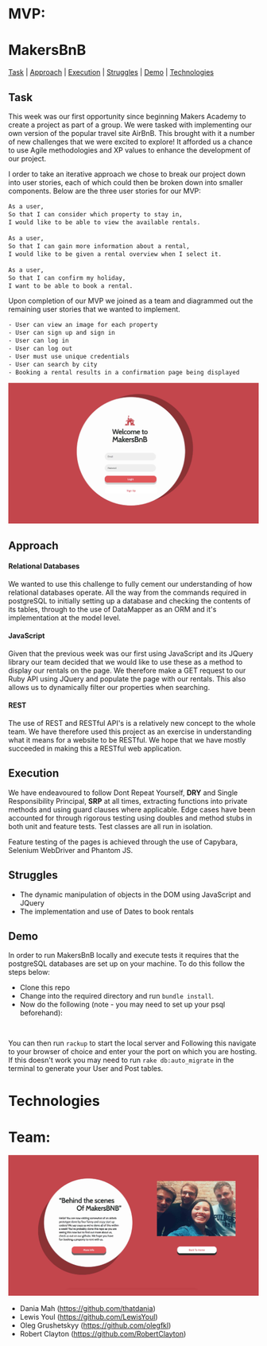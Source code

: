 


MVP:  
======






# MakersBnB

[Task](#task) | [Approach](#approach) | [Execution](#execution) | [Struggles](#struggles) | [Demo](#demo) | [Technologies](#technologies)


## <a name="task">Task</a>

This week was our first opportunity since beginning Makers Academy to create a project as part of a group. We were tasked with implementing our own version of the popular travel site AirBnB. This brought with it a number of new challenges that we were excited to explore! It afforded us a chance to use Agile methodologies and XP values to enhance the development of our project.

I order to take an iterative approach we chose to break our project down into user stories, each of which could then be broken down into smaller components. Below are the three user stories for our MVP:

```
As a user,
So that I can consider which property to stay in,
I would like to be able to view the available rentals.

As a user,
So that I can gain more information about a rental,
I would like to be given a rental overview when I select it.

As a user,
So that I can confirm my holiday,
I want to be able to book a rental.
```
Upon completion of our MVP we joined as a team and diagrammed out the remaining user stories that we wanted to implement.

```
- User can view an image for each property
- User can sign up and sign in
- User can log in
- User can log out
- User must use unique credentials
- User can search by city
- Booking a rental results in a confirmation page being displayed
```

![](readmeimages/1.jpg)

## <a name="approach">Approach</a>

#### Relational Databases

We wanted to use this challenge to fully cement our understanding of how relational databases operate. All the way from the commands required in postgreSQL to initially setting up a database and checking the contents of its tables, through to the use of DataMapper as an ORM and it's implementation at the model level.

#### JavaScript

Given that the previous week was our first using JavaScript and its JQuery library our team decided that we would like to use these as a method to display our rentals on the page. We therefore make a GET request to our Ruby API using JQuery and populate the page with our rentals. This also allows us to dynamically filter our properties when searching.

#### REST

The use of REST and RESTful API's is a relatively new concept to the whole team. We have therefore used this project as an exercise in understanding what it means for a website to be RESTful. We hope that we have mostly succeeded in making this a RESTful web application.

## <a name="execution">Execution</a>

We have endeavoured to follow Dont Repeat Yourself, **DRY** and Single Responsibility Principal, **SRP** at all times, extracting functions into private methods and using guard clauses where applicable. Edge cases have been accounted for through rigorous testing using doubles and method stubs in both unit and feature tests. Test classes are all run in isolation.

Feature testing of the pages is achieved through the use of Capybara, Selenium WebDriver and Phantom JS.

## <a name="struggles">Struggles</a>

* The dynamic manipulation of objects in the DOM using JavaScript and JQuery
* The implementation and use of Dates to book rentals

## <a name="demo">Demo</a>

In order to run MakersBnB locally and execute tests it requires that the postgreSQL databases are set up on your machine. To do this follow the steps below:

* Clone this repo
* Change into the required directory and run `bundle install`.
* Now do the following (note - you may need to set up your psql beforehand):

```


```

 You can then run `rackup` to start the local server and Following this navigate to your browser of choice and enter your the port on which you are hosting. If this doesn't work you may need to run `rake db:auto_migrate` in the terminal to generate your User and Post tables.

# <a name="technologies">Technologies</a>




Team:
=======

![](readmeimages/2.jpg)

- Dania Mah (https://github.com/thatdania)
- Lewis Youl (https://github.com/LewisYoul)
- Oleg Grushetskyy (https://github.com/olegfkl)
- Robert Clayton (https://github.com/RobertClayton)
